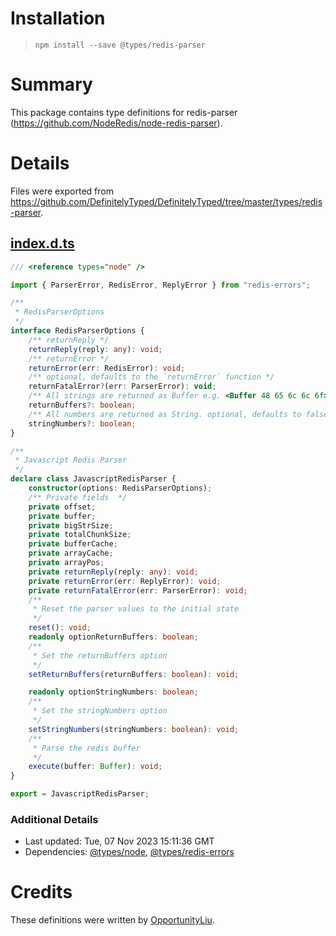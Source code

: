 # Installation
> `npm install --save @types/redis-parser`

# Summary
This package contains type definitions for redis-parser (https://github.com/NodeRedis/node-redis-parser).

# Details
Files were exported from https://github.com/DefinitelyTyped/DefinitelyTyped/tree/master/types/redis-parser.
## [index.d.ts](https://github.com/DefinitelyTyped/DefinitelyTyped/tree/master/types/redis-parser/index.d.ts)
````ts
/// <reference types="node" />

import { ParserError, RedisError, ReplyError } from "redis-errors";

/**
 * RedisParserOptions
 */
interface RedisParserOptions {
    /** returnReply */
    returnReply(reply: any): void;
    /** returnError */
    returnError(err: RedisError): void;
    /** optional, defaults to the `returnError` function */
    returnFatalError?(err: ParserError): void;
    /** All strings are returned as Buffer e.g. <Buffer 48 65 6c 6c 6f>. optional, defaults to false */
    returnBuffers?: boolean;
    /** All numbers are returned as String. optional, defaults to false */
    stringNumbers?: boolean;
}

/**
 * Javascript Redis Parser
 */
declare class JavascriptRedisParser {
    constructor(options: RedisParserOptions);
    /** Private fields  */
    private offset;
    private buffer;
    private bigStrSize;
    private totalChunkSize;
    private bufferCache;
    private arrayCache;
    private arrayPos;
    private returnReply(reply: any): void;
    private returnError(err: ReplyError): void;
    private returnFatalError(err: ParserError): void;
    /**
     * Reset the parser values to the initial state
     */
    reset(): void;
    readonly optionReturnBuffers: boolean;
    /**
     * Set the returnBuffers option
     */
    setReturnBuffers(returnBuffers: boolean): void;

    readonly optionStringNumbers: boolean;
    /**
     * Set the stringNumbers option
     */
    setStringNumbers(stringNumbers: boolean): void;
    /**
     * Parse the redis buffer
     */
    execute(buffer: Buffer): void;
}

export = JavascriptRedisParser;

````

### Additional Details
 * Last updated: Tue, 07 Nov 2023 15:11:36 GMT
 * Dependencies: [@types/node](https://npmjs.com/package/@types/node), [@types/redis-errors](https://npmjs.com/package/@types/redis-errors)

# Credits
These definitions were written by [OpportunityLiu](https://github.com/OpportunityLiu).
